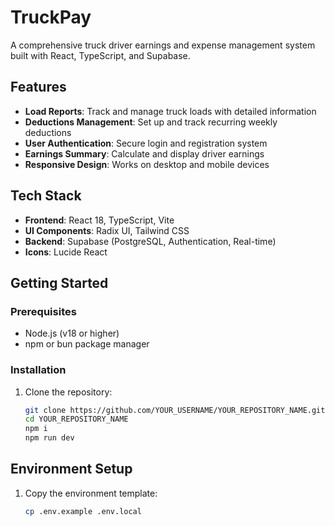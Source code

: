 # TruckPay

A comprehensive truck driver earnings and expense management system built with React, TypeScript, and Supabase.

## Features

- **Load Reports**: Track and manage truck loads with detailed information
- **Deductions Management**: Set up and track recurring weekly deductions
- **User Authentication**: Secure login and registration system
- **Earnings Summary**: Calculate and display driver earnings
- **Responsive Design**: Works on desktop and mobile devices

## Tech Stack

- **Frontend**: React 18, TypeScript, Vite
- **UI Components**: Radix UI, Tailwind CSS
- **Backend**: Supabase (PostgreSQL, Authentication, Real-time)
- **Icons**: Lucide React

## Getting Started

### Prerequisites

- Node.js (v18 or higher)
- npm or bun package manager

### Installation

1. Clone the repository:
   ```bash
   git clone https://github.com/YOUR_USERNAME/YOUR_REPOSITORY_NAME.git
   cd YOUR_REPOSITORY_NAME
   npm i
   npm run dev
   ```
## Environment Setup

1. Copy the environment template:
   ```bash
   cp .env.example .env.local